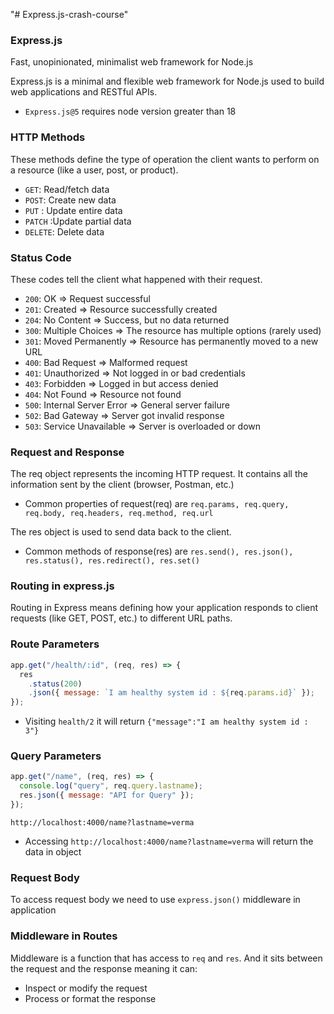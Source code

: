 "# Express.js-crash-course"

### Express.js

Fast, unopinionated, minimalist web framework for Node.js

Express.js is a minimal and flexible web framework for Node.js used to build web applications and RESTful APIs.

- `Express.js@5` requires node version greater than 18

### HTTP Methods

These methods define the type of operation the client wants to perform on a resource (like a user, post, or product).

- `GET`: Read/fetch data
- `POST`: Create new data
- `PUT` : Update entire data
- `PATCH` :Update partial data
- `DELETE`: Delete data

### Status Code

These codes tell the client what happened with their request.

- `200`: OK => Request successful
- `201`: Created => Resource successfully created
- `204`: No Content => Success, but no data returned
- `300`: Multiple Choices => The resource has multiple options (rarely used)
- `301`: Moved Permanently => Resource has permanently moved to a new URL
- `400`: Bad Request => Malformed request
- `401`: Unauthorized => Not logged in or bad credentials
- `403`: Forbidden => Logged in but access denied
- `404`: Not Found => Resource not found
- `500`: Internal Server Error => General server failure
- `502`: Bad Gateway => Server got invalid response
- `503`: Service Unavailable => Server is overloaded or down

### Request and Response

The req object represents the incoming HTTP request.
It contains all the information sent by the client (browser, Postman, etc.)

- Common properties of request(req) are `req.params, req.query, req.body, req.headers, req.method, req.url`

The res object is used to send data back to the client.

- Common methods of response(res) are `res.send(), res.json(), res.status(), res.redirect(), res.set()`

### Routing in express.js

Routing in Express means defining how your application responds to client requests (like GET, POST, etc.) to different URL paths.

### Route Parameters

```js
app.get("/health/:id", (req, res) => {
  res
    .status(200)
    .json({ message: `I am healthy system id : ${req.params.id}` });
});
```

- Visiting `health/2` it will return `{"message":"I am healthy system id : 3"}`

### Query Parameters

```js
app.get("/name", (req, res) => {
  console.log("query", req.query.lastname);
  res.json({ message: "API for Query" });
});
```

```
http://localhost:4000/name?lastname=verma
```

- Accessing `http://localhost:4000/name?lastname=verma` will return the data in object

### Request Body

To access request body we need to use `express.json()` middleware in application

### Middleware in Routes

Middleware is a function that has access to `req` and `res`.
And it sits between the request and the response meaning it can:

- Inspect or modify the request
- Process or format the response
